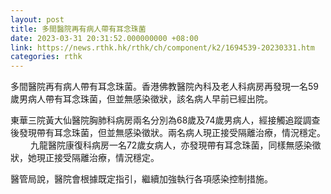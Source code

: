 ```yaml
---
layout: post
title: 多間醫院再有病人帶有耳念珠菌
date: 2023-03-31 20:31:52.000000000 +08:00
link: https://news.rthk.hk/rthk/ch/component/k2/1694539-20230331.htm
categories: rthk
---
```


多間醫院再有病人帶有耳念珠菌。香港佛教醫院內科及老人科病房再發現一名59歲男病人帶有耳念珠菌，但並無感染徵狀，該名病人早前已經出院。

東華三院黃大仙醫院胸肺科病房兩名分別為68歲及74歲男病人，經接觸追蹤調查後發現帶有耳念珠菌，但並無感染徵狀。兩名病人現正接受隔離治療，情況穩定。
　　 
九龍醫院康復科病房一名72歲女病人，亦發現帶有耳念珠菌，同樣無感染徵狀，她現正接受隔離治療，情況穩定。

醫管局說，醫院會根據既定指引，繼續加強執行各項感染控制措施。
